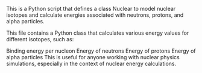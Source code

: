 This is a Python script that defines a class Nuclear to model nuclear isotopes and calculate energies associated with neutrons, protons, and alpha particles. 

This file contains a Python class that calculates various energy values for different isotopes, such as:

Binding energy per nucleon
Energy of neutrons
Energy of protons
Energy of alpha particles
This is useful for anyone working with nuclear physics simulations, especially in the context of nuclear energy calculations.
